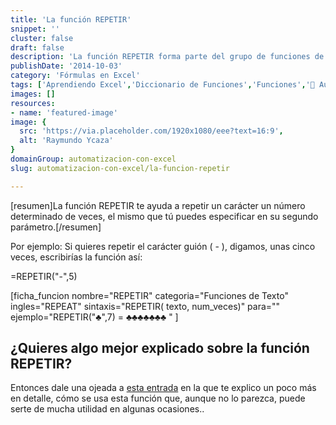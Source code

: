 ```yaml
---
title: 'La función REPETIR'
snippet: ''
cluster: false
draft: false 
description: 'La función REPETIR forma parte del grupo de funciones de texto y, según en qué casos, podría serte de mucha utilidad para generar series de un carácter.'
publishDate: '2014-10-03'
category: 'Fórmulas en Excel'
tags: ['Aprendiendo Excel','Diccionario de Funciones','Funciones','🤖 Automatización con Excel']
images: []
resources: 
- name: 'featured-image'
image: {
  src: 'https://via.placeholder.com/1920x1080/eee?text=16:9',
  alt: 'Raymundo Ycaza'
}
domainGroup: automatizacion-con-excel
slug: automatizacion-con-excel/la-funcion-repetir

---
```


\[resumen\]La función REPETIR te ayuda a repetir un carácter un número determinado de veces, el mismo que tú puedes especificar en su segundo parámetro.\[/resumen\]

Por ejemplo: Si quieres repetir el carácter guión ( - ), digamos, unas cinco veces, escribirías la función así:

\=REPETIR("-",5)

\[ficha\_funcion nombre="REPETIR" categoria="Funciones de Texto" ingles="REPEAT" sintaxis="REPETIR( texto, num\_veces)" para="" ejemplo="REPETIR("♣",7) = ♣♣♣♣♣♣♣ " \]

## ¿Quieres algo mejor explicado sobre la función REPETIR?

Entonces dale una ojeada a [esta entrada](http://raymundoycaza.com/la-funcion-repetir-en-excel/ "La función REPETIR") en la que te explico un poco más en detalle, cómo se usa esta función que, aunque no lo parezca, puede serte de mucha utilidad en algunas ocasiones..
